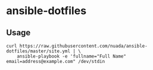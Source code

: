 # ansible-dotfiles

## Usage

```
curl https://raw.githubusercontent.com/nuada/ansible-dotfiles/master/site.yml | \
	ansible-playbook -e 'fullname="Full Name" email=address@example.com" /dev/stdin
```
